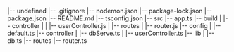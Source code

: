 |-- undefined
    |-- .gitignore
    |-- nodemon.json
    |-- package-lock.json
    |-- package.json
    |-- README.md
    |-- tsconfig.json
    |-- src
        |-- app.ts
        |-- build
        |   |-- controller
        |   |   |-- userController.js
        |   |-- routes
        |       |-- router.js
        |-- config
        |   |-- default.ts
        |-- controller
        |   |-- dbServe.ts
        |   |-- userController.ts
        |-- lib
        |   |-- db.ts
        |-- routes
            |-- router.ts
